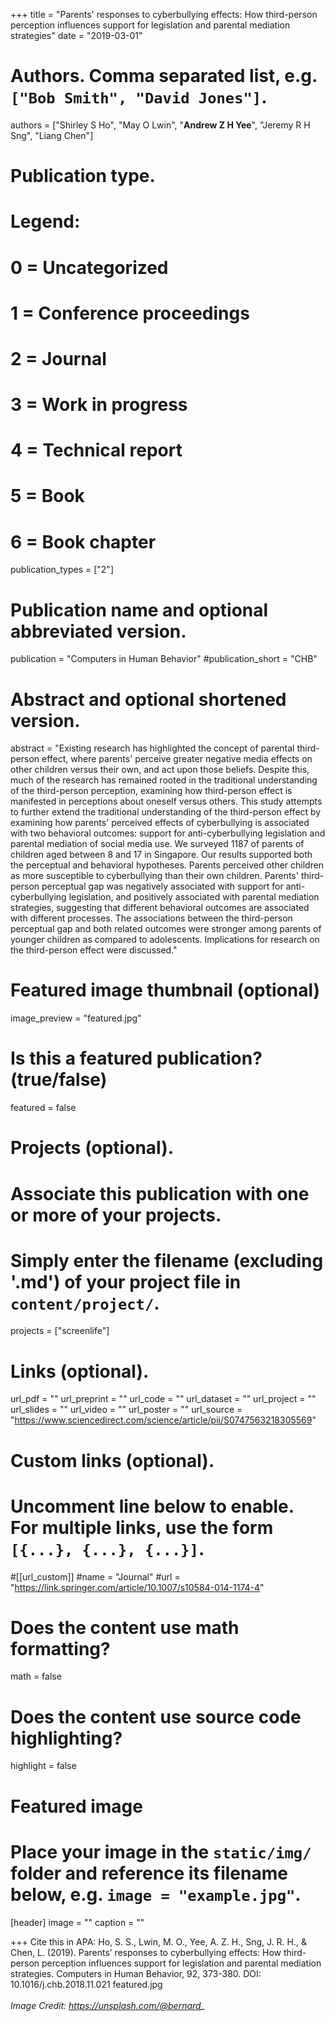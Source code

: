 +++
title = "Parents' responses to cyberbullying effects: How third-person perception influences support for legislation and parental mediation strategies"
date = "2019-03-01"

# Authors. Comma separated list, e.g. `["Bob Smith", "David Jones"]`.

authors = ["Shirley S Ho", "May O Lwin", "**Andrew Z H Yee**", "Jeremy R H Sng", "Liang Chen"]

# Publication type.
# Legend:
# 0 = Uncategorized
# 1 = Conference proceedings
# 2 = Journal
# 3 = Work in progress
# 4 = Technical report
# 5 = Book
# 6 = Book chapter
publication_types = ["2"]

# Publication name and optional abbreviated version.
publication = "Computers in Human Behavior"
#publication_short = "CHB"

# Abstract and optional shortened version.

abstract = "Existing research has highlighted the concept of parental third-person effect, where parents' perceive greater negative media effects on other children versus their own, and act upon those beliefs. Despite this, much of the research has remained rooted in the traditional understanding of the third-person perception, examining how third-person effect is manifested in perceptions about oneself versus others. This study attempts to further extend the traditional understanding of the third-person effect by examining how parents' perceived effects of cyberbullying is associated with two behavioral outcomes: support for anti-cyberbullying legislation and parental mediation of social media use. We surveyed 1187 of parents of children aged between 8 and 17 in Singapore. Our results supported both the perceptual and behavioral hypotheses. Parents perceived other children as more susceptible to cyberbullying than their own children. Parents' third-person perceptual gap was negatively associated with support for anti-cyberbullying legislation, and positively associated with parental mediation strategies, suggesting that different behavioral outcomes are associated with different processes. The associations between the third-person perceptual gap and both related outcomes were stronger among parents of younger children as compared to adolescents. Implications for research on the third-person effect were discussed."

# Featured image thumbnail (optional)
image_preview = "featured.jpg"

# Is this a featured publication? (true/false)
featured = false

# Projects (optional).
#   Associate this publication with one or more of your projects.
#   Simply enter the filename (excluding '.md') of your project file in `content/project/`.
projects = ["screenlife"]

# Links (optional).
url_pdf = ""
url_preprint = ""
url_code = ""
url_dataset = ""
url_project = ""
url_slides = ""
url_video = ""
url_poster = ""
url_source = "https://www.sciencedirect.com/science/article/pii/S0747563218305569"

# Custom links (optional).
#   Uncomment line below to enable. For multiple links, use the form `[{...}, {...}, {...}]`.
#[[url_custom]]
#name = "Journal"
#url = "https://link.springer.com/article/10.1007/s10584-014-1174-4"

# Does the content use math formatting?
math = false

# Does the content use source code highlighting?
highlight = false
  
# Featured image
# Place your image in the `static/img/` folder and reference its filename below, e.g. `image = "example.jpg"`.
[header]
image = ""
caption = ""

+++
Cite this in APA: Ho, S. S., Lwin, M. O., Yee, A. Z. H., Sng, J. R. H., & Chen, L. (2019). Parents’ responses to cyberbullying effects: How third-person perception influences support for legislation and parental mediation strategies. Computers in Human Behavior, 92, 373-380. DOI: 10.1016/j.chb.2018.11.021
featured.jpg
<br/>
<br/>
*Image Credit: https://unsplash.com/@bernard_*
